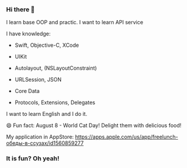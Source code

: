 ### Hi there 👋

I learn base OOP and practic. I want to learn API service

I have knowledge:

- Swift, Objective-C, XCode

- UIKit

- Autolayout, (NSLayoutConstraint)

- URLSession, JSON

- Core Data

- Protocols, Extensions, Delegates

I want to learn English and I do it.

😄 Fun fact: August 8 - World Cat Day! Delight them with delicious food!

My application in AppStore: https://apps.apple.com/us/app/freelunch-обеды-в-ссузах/id1560859277

### It is fun? Oh yeah!
<!--

Here are some ideas to get you started:

- 🔭 I’m currently working on 
- 🌱 I’m currently learning 
- 👯 I’m looking to collaborate on ...
- 🤔 I’m looking for help with ...
- 💬 Ask me about ...
- 📫 How to reach me: ...
- 😄 Pronouns: ...
- ⚡ Fun fact: ...
-->
